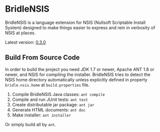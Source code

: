 # BridleNSIS

BridleNSIS is a language extension for NSIS (Nullsoft Scriptable Install System) designed to make things easier to express and rein in verbosity of NSIS at places.

Latest version: [0.3.0](https://github.com/NSIS-Dev/bridlensis/releases/download/v0.2.0/BridleNSIS-0.2.0.exe)

## Build From Source Code

In order to build the project you need JDK 1.7 or newer, Apache ANT 1.8 or newer, and NSIS for compiling the installer. BridleNSIS tries to detect the NSIS home directory automatically unless explicitly defined in property `bridle.nsis.home` at `build.properties` file.

1.   Compile BridleNSIS Java classes: `ant compile`
2.   Compile and run JUnit tests: `ant test`
3.   Create distributable jar package: `ant jar`
4.   Generate HTML documents: `ant doc`
5.   Make installer: `ant installer`

Or simply build all by `ant`.
